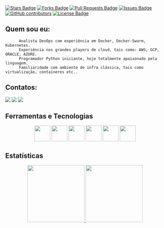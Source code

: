 </div>
<a href="https://github.com/lussandro/lussandro/stargazers"><img src="https://img.shields.io/github/stars/lussandro/lussandro" alt="Stars Badge"/></a>
<a href="https://github.com/lussandro/lussandro/network/members"><img src="https://img.shields.io/github/forks/lussandro/lussandro" alt="Forks Badge"/></a>
<a href="https://github.com/lussandro/lussandro/pulls"><img src="https://img.shields.io/github/issues-pr/lussandro/lussandro" alt="Pull Requests Badge"/></a>
<a href="https://github.com/lussandro/lussandro/issues"><img src="https://img.shields.io/github/issues/lussandro/lussandro" alt="Issues Badge"/></a>
<a href="https://github.com/lussandro/lussandro/graphs/contributors"><img alt="GitHub contributors" src="https://img.shields.io/github/contributors/lussandro/lussandro?color=2b9348"></a>
<a href="https://github.com/lussandro/lussandro/blob/master/LICENSE"><img src="https://img.shields.io/github/license/lussandro/lussandro?color=2b9348" alt="License Badge"/></a>

## Quem sou eu:
          Analista DevOps com experiência em Docker, Docker-Swarm, Kubernetes.
          Experiência nos grandes players de cloud, tais como: AWS, GCP, ORACLE, AZURE.
          Programador Python iniciante, hoje totalmente apaixonado pela linguagem.
          Familiaridade com ambiente de infra clássica, tais como virtualização, containeres etc..
## Contatos:

<div>
<a href="https://instagram.com/lussandrocunha" target="_blank"><img src="https://img.shields.io/badge/-Instagram-%23E4405F?style=for-the-badge&logo=instagram&logoColor=white" target="_blank"></a>
<a href = "mailto:lussandro@gmail.com"><img src="https://img.shields.io/badge/Gmail-D14836?style=for-the-badge&logo=gmail&logoColor=white" target="_blank"></a>
<a href="https://www.linkedin.com/in/lussandroilha" target="_blank"><img src="https://img.shields.io/badge/-LinkedIn-%230077B5?style=for-the-badge&logo=linkedin&logoColor=white" target="_blank"></a>   
         
## Ferramentas e Tecnologias  
<div align="center">          

  <img src="https://cdn.jsdelivr.net/gh/devicons/devicon/icons/kubernetes/kubernetes-plain.svg"  width="50" height="50"/>
  <img src="https://cdn.jsdelivr.net/gh/devicons/devicon/icons/docker/docker-original.svg" width="50" height="50"/>
  <img src="https://cdn.jsdelivr.net/gh/devicons/devicon/icons/python/python-original.svg" width="50" height="50"/>
  <img src="https://cdn.jsdelivr.net/gh/devicons/devicon/icons/postgresql/postgresql-original-wordmark.svg" width="50" height="50"/>
  <img src="https://cdn.jsdelivr.net/gh/devicons/devicon/icons/mysql/mysql-original-wordmark.svg"  width="50" height="50"/>
  <img src="https://cdn.jsdelivr.net/gh/devicons/devicon/icons/linux/linux-original.svg"  width="50" height="50"/>
</div>        
          
## Estatísticas

<div align="center">
<a href="https://github.com/lussandro">
<img height="180em" src="https://github-readme-stats.vercel.app/api/top-langs/?username=lussandro&layout=compact&langs_count=7&theme=dracula"/>
<img height="180em" src="https://github-readme-stats.vercel.app/api?username=lussandro&show_icons=true&theme=dracula&include_all_commits=true&count_private=true"/>
</div>
